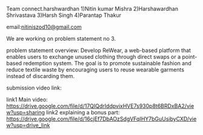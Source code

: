 Team connect.harshwardhan
1)Nitin kumar Mishra
2)Harshawardhan Shrivastava
3)Harsh Singh
4)Parantap Thakur

email:nitiniszod10@gmail.com

We are working on problem statement no 3.

problem statement overview:
Develop ReWear, a web-based platform that enables users to exchange unused clothing 
through direct swaps or a point-based redemption system. The goal is to promote sustainable 
fashion and reduce textile waste by encouraging users to reuse wearable garments instead of 
discarding them.

submission video link: 

link1 Main video: https://drive.google.com/file/d/17QIQdrIddpvixHVE7s930p8t6BRDxBA2/view?usp=sharing
link2 explaining a bonus part: https://drive.google.com/file/d/16cjEf7DbAOzSdgVFqIHY7bGuUsibyCXD/view?usp=drive_link
